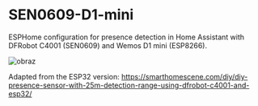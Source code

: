 # SEN0609-D1-mini
ESPHome configuration for presence detection in Home Assistant with DFRobot C4001 (SEN0609) and Wemos D1 mini (ESP8266).

![obraz](https://github.com/user-attachments/assets/3e302c6a-c677-49e7-8c34-03fb26f9172f)

Adapted from the ESP32 version: https://smarthomescene.com/diy/diy-presence-sensor-with-25m-detection-range-using-dfrobot-c4001-and-esp32/

